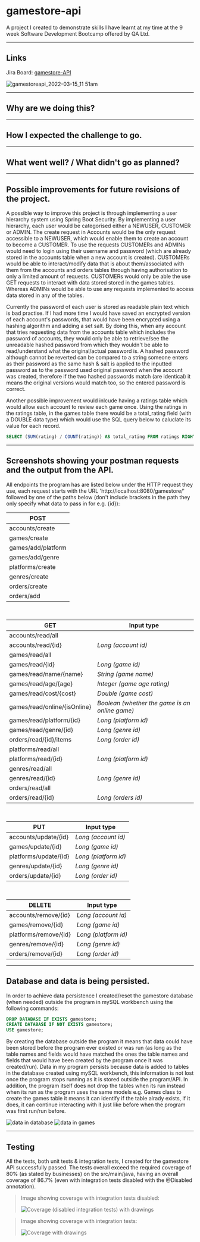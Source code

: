 # gamestore-api
A project I created to demonstrate skills I have learnt at my time at the 9 week Software Development Bootcamp offered by QA Ltd.

---

## Links
Jira Board: [gamestore-API](https://kalg.atlassian.net/jira/software/projects/GS/boards/2/roadmap?shared=&atlOrigin=eyJpIjoiZTAxNGQ5MTNkMWQyNDM5MDkzN2Y1ODA5ZGUwYjkzNDciLCJwIjoiaiJ9 "Link to gamestore-API project roadmap on Jira")

![gamestoreapi_2022-03-15_11 51am](https://user-images.githubusercontent.com/93586261/158372190-a17a8ed1-e0a0-46d1-9bf6-b96b9fde691f.png)

---

## Why are we doing this?

---

## How I expected the challenge to go.

---

## What went well? / What didn't go as planned?

---

## Possible improvements for future revisions of the project.
A possible way to improve this project is through implementing a user hierarchy system using Spring Boot Security. By implementing a user hierarchy, each user would be categorised either a NEWUSER, CUSTOMER or ADMIN. The create request in Accounts would be the only request accessible to a NEWUSER, which would enable them to create an account to become a CUSTOMER. To use the requests CUSTOMERs and ADMINs would need to login using their username and password (which are already stored in the accounts table when a new account is created). CUSTOMERs would be able to interact/modify data that is about them/associated with them from the accounts and orders tables through having authorisation to only a limited amount of requests. CUSTOMERs would only be able the use GET requests to interact with data stored stored in the games tables. Whereas ADMINs would be able to use any requests implemented to access data stored in any of the tables.

Currently the password of each user is stored as readable plain text which is bad practise. If I had more time I would have saved an encrypted version of each account's passwords, that would have been encrypted using a hashing algorithm and adding a set salt. By doing this, when any account that tries requesting data from the accounts table which includes the password of accounts, they would only be able to retrieve/see the unreadable hashed password from which they wouldn't be able to read/understand what the original/actual password is. A hashed password although cannot be reverted can be compared to a string someone enters as their password as the same hash & salt is applied to the inputted password as to the password used original password when the account was created, therefore if the two hashed passwords match (are identical) it means the original versions would match too, so the entered password is correct.

Another possible improvement would inlcude having a ratings table which would allow each account to review each game once. Using the ratings in the ratings table, in the games table there would be a total_rating field (with a DOUBLE data type) which would use the SQL query below to caluclate its value for each record.

```sql
SELECT (SUM(rating) / COUNT(rating)) AS total_rating FROM ratings RIGHT OUTER JOIN games ON ratings.fk_game_id = games.id GROUP BY games.id;
```
---

## Screenshots showing your postman requests and the output from the API.
All endpoints the program has are listed below under the HTTP request they use, each request starts with the URL 'http://localhost:8080/gamestore/' followed by one of the paths below (don't include brackets in the path they only specify what data to pass in for e.g. {id}):


| **POST** |
|---|
| accounts/create |
| games/create |
| games/add/platform |
| games/add/genre |
| platforms/create |
| genres/create |
| orders/create |
| orders/add |

<br />

| **GET** | **Input type** |
|---|---|
| accounts/read/all |
| accounts/read/{id} | *Long (account id)* |
| games/read/all
| games/read/{id} | *Long (game id)* |
| games/read/name/{name} | *String (game name)* |
| games/read/age/{age} | *Integer (game age rating)* |
| games/read/cost/{cost} | *Double (game cost)* |
| games/read/online/{isOnline} | *Boolean (whether the game is an online game)* |
| games/read/platform/{id} | *Long (platform id)* |
| games/read/genre/{id} | *Long (genre id)* |
| orders/read/{id}/items | *Long (order id)* |
| platforms/read/all
| platforms/read/{id} | *Long (platform id)* |
| genres/read/all
| genres/read/{id} | *Long (genre id)* ||
| orders/read/all
| orders/read/{id} | *Long (orders id)* |

<br />

| **PUT** | **Input type** |
|---|---|
| accounts/update/{id} | *Long (account id)* |
| games/update/{id} | *Long (game id)* |
| platforms/update/{id} | *Long (platform id)* |
| genres/update/{id} | *Long (genre id)* |
| orders/update/{id} | *Long (order id)* |

<br />

| **DELETE** | **Input type** |
|---|---|
| accounts/remove/{id} | *Long (account id)* |
| games/remove/{id} | *Long (game id)* |
| platforms/remove/{id} | *Long (platform id)* |
| genres/remove/{id} | *Long (genre id)* |
| orders/remove/{id} | *Long (order id)* |

---

## Database and data is being persisted.

In order to achieve data persistence I created/reset the gamestore database (when needed) outside the program in mySQL workbench using the following commands:
```sql
DROP DATABASE IF EXISTS gamestore;
CREATE DATABASE IF NOT EXISTS gamestore;
USE gamestore;
```

By creating the database outside the program it means that data could have been stored before the program ever existed or was run (as long as the table names and fields would have matched the ones the table names and fields that would have been created by the program once it was created/run). Data in my program persists because data is added to tables in the database created using mySQL workbench, this information is not lost once the program stops running as it is stored outside the program/API. In addition, the program itself does not drop the tables when its run instead when its run as the program uses the same models e.g. Games class to create the games table it means it can identify if the table alrady exists, if it does, it can continue interacting with it just like before when the program was first run/run before.

![data in database](https://user-images.githubusercontent.com/93586261/158425141-b362a168-be31-4aa2-9614-d042583fbf76.PNG)
![data in games](https://user-images.githubusercontent.com/93586261/158426679-39656305-f363-43ed-8b9f-e86c246150d6.PNG)



---

## Testing
All the tests, both unit tests & integration tests, I created for the gamestore API successfully passed. The tests overall exceed the required coverage of 80% (as stated by businesses) on the src/main/java, having an overall coverage of 86.7% (even with integration tests disabled with the @Disabled annotation).


>Image showing coverage with integration tests disabled:
>
>![Coverage (disabled integration tests) with drawings](https://user-images.githubusercontent.com/93586261/158376753-554da7f0-da17-4753-80ef-26c5a2a0f411.jpg)



>Image showing coverage with integration tests:
>
>![Coverage with drawings](https://user-images.githubusercontent.com/93586261/158376850-755d9798-c93b-4030-8e05-90b3562eb14c.jpg)
